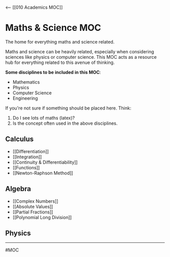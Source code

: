 <-- [[010 Academics MOC]]


# Maths & Science MOC

The home for everything maths and science related. 

Maths and science can be heavily related, especially when considering sciences like physics or computer science. This MOC acts as a resource hub for everything related to this avenue of thinking.

**Some disciplines to be included in this MOC**:
- Mathematics
- Physics
- Computer Science
- Engineering

If you're not sure if something should be placed here. Think:
1. Do I see lots of maths (latex)?
2. Is the concept often used in the above disciplines.

## Calculus

- [[Differentiation]]
- [[Integration]]
- [[Continuity & Differentiability]]
- [[Functions]]
- [[Newton-Raphson Method]]

##  Algebra

- [[Complex Numbers]]
- [[Absolute Values]]
- [[Partial Fractions]]
- [[Polynomial Long Division]]

## Physics

---

#MOC